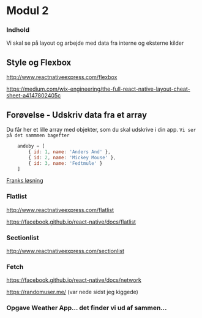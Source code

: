 # Modul 2
### Indhold
Vi skal se på layout og arbejde med data fra interne og eksterne kilder

## Style og Flexbox
http://www.reactnativeexpress.com/flexbox

https://medium.com/wix-engineering/the-full-react-native-layout-cheat-sheet-a4147802405c

## Forøvelse - Udskriv data fra et array
Du får her et lille array med objekter, som du skal udskrive i din app.
`Vi ser på det sammmen bagefter`
```javascript
    andeby = [
        { id: 1, name: 'Anders And' },
        { id: 2, name: 'Mickey Mouse' },
        { id: 3, name: 'Fedtmule' }
    ]
```
[Franks løsning](undervisningseksempler.md)



### Flatlist
http://www.reactnativeexpress.com/flatlist

https://facebook.github.io/react-native/docs/flatlist
### Sectionlist
http://www.reactnativeexpress.com/sectionlist


### Fetch
https://facebook.github.io/react-native/docs/network

https://randomuser.me/ (var nede sidst jeg kiggede)

### Opgave Weather App... det finder vi ud af sammen...

